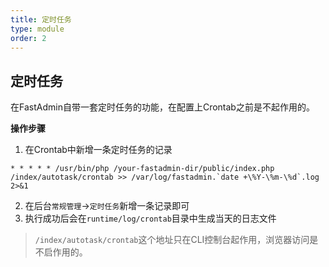 ```yaml
---
title: 定时任务
type: module
order: 2
---
```


## **定时任务**

在FastAdmin自带一套定时任务的功能，在配置上Crontab之前是不起作用的。

**操作步骤**
1. 在Crontab中新增一条定时任务的记录

```
* * * * * /usr/bin/php /your-fastadmin-dir/public/index.php /index/autotask/crontab >> /var/log/fastadmin.`date +\%Y-\%m-\%d`.log 2>&1
```

2. 在后台`常规管理`->`定时任务`新增一条记录即可 
3. 执行成功后会在`runtime/log/crontab`目录中生成当天的日志文件

>`/index/autotask/crontab`这个地址只在CLI控制台起作用，浏览器访问是不启作用的。